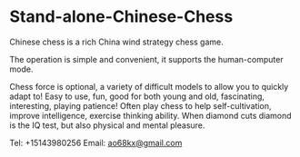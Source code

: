 # Stand-alone-Chinese-Chess

Chinese chess is a rich China wind strategy chess game.

The operation is simple and convenient, it supports the human-computer mode.

Chess force is optional, a variety of difficult models to allow you to quickly adapt to!
Easy to use, fun, good for both young and old, fascinating, interesting, playing patience!
Often play chess to help self-cultivation, improve intelligence, exercise thinking ability.
When diamond cuts diamond is the IQ test, but also physical and mental pleasure.

Tel: +15143980256
Email: ao68kx@gmail.com
